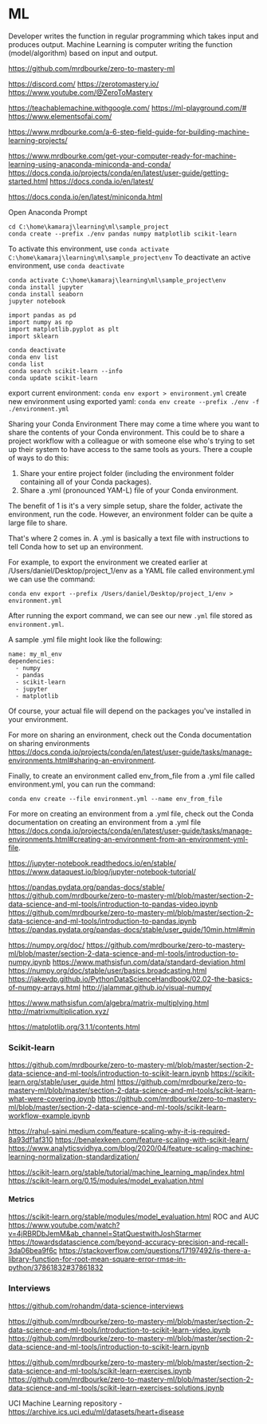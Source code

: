 # ML
Developer writes the function in regular programming which takes input and produces output.
Machine Learning is computer writing the function (model/algorithm) based on input and output.

https://github.com/mrdbourke/zero-to-mastery-ml

https://discord.com/
https://zerotomastery.io/
https://www.youtube.com/@ZeroToMastery

https://teachablemachine.withgoogle.com/
https://ml-playground.com/#
https://www.elementsofai.com/

https://www.mrdbourke.com/a-6-step-field-guide-for-building-machine-learning-projects/

https://www.mrdbourke.com/get-your-computer-ready-for-machine-learning-using-anaconda-miniconda-and-conda/
https://docs.conda.io/projects/conda/en/latest/user-guide/getting-started.html
https://docs.conda.io/en/latest/

https://docs.conda.io/en/latest/miniconda.html

Open Anaconda Prompt
```
cd C:\home\kamaraj\learning\ml\sample_project
conda create --prefix ./env pandas numpy matplotlib scikit-learn
```

To activate this environment, use `conda activate C:\home\kamaraj\learning\ml\sample_project\env`
To deactivate an active environment, use `conda deactivate`

```
conda activate C:\home\kamaraj\learning\ml\sample_project\env
conda install jupyter
conda install seaborn
jupyter notebook
```

```
import pandas as pd
import numpy as np
import matplotlib.pyplot as plt
import sklearn
```

```
conda deactivate
conda env list
conda list
conda search scikit-learn --info
conda update scikit-learn
```

export current environment: `conda env export > environment.yml`
create new environment using exported yaml: `conda env create --prefix ./env -f ./environment.yml`

Sharing your Conda Environment
There may come a time where you want to share the contents of your Conda environment.
This could be to share a project workflow with a colleague or with someone else who's trying to set up their system to have access to the same tools as yours.
There a couple of ways to do this:
1. Share your entire project folder (including the environment folder containing all of your Conda packages).
2. Share a .yml (pronounced YAM-L) file of your Conda environment.

The benefit of 1 is it's a very simple setup, share the folder, activate the environment, run the code. However, an environment folder can be quite a large file to share.

That's where 2 comes in. A .yml is basically a text file with instructions to tell Conda how to set up an environment.

For example, to export the environment we created earlier at /Users/daniel/Desktop/project_1/env as a YAML file called environment.yml we can use the command:
```
conda env export --prefix /Users/daniel/Desktop/project_1/env > environment.yml
```

After running the export command, we can see our new `.yml` file stored as `environment.yml`.

A sample .yml file might look like the following:
```
name: my_ml_env
dependencies:
  - numpy
  - pandas
  - scikit-learn
  - jupyter
  - matplotlib
```

Of course, your actual file will depend on the packages you've installed in your environment.

For more on sharing an environment, check out the Conda documentation on sharing environments https://docs.conda.io/projects/conda/en/latest/user-guide/tasks/manage-environments.html#sharing-an-environment.

Finally, to create an environment called env_from_file from a .yml file called environment.yml, you can run the command:
```
conda env create --file environment.yml --name env_from_file
```

For more on creating an environment from a .yml file, check out the Conda documentation on creating an environment from a .yml file https://docs.conda.io/projects/conda/en/latest/user-guide/tasks/manage-environments.html#creating-an-environment-from-an-environment-yml-file.


https://jupyter-notebook.readthedocs.io/en/stable/
https://www.dataquest.io/blog/jupyter-notebook-tutorial/

https://pandas.pydata.org/pandas-docs/stable/
https://github.com/mrdbourke/zero-to-mastery-ml/blob/master/section-2-data-science-and-ml-tools/introduction-to-pandas-video.ipynb
https://github.com/mrdbourke/zero-to-mastery-ml/blob/master/section-2-data-science-and-ml-tools/introduction-to-pandas.ipynb
https://pandas.pydata.org/pandas-docs/stable/user_guide/10min.html#min


https://numpy.org/doc/
https://github.com/mrdbourke/zero-to-mastery-ml/blob/master/section-2-data-science-and-ml-tools/introduction-to-numpy.ipynb
https://www.mathsisfun.com/data/standard-deviation.html
https://numpy.org/doc/stable/user/basics.broadcasting.html
https://jakevdp.github.io/PythonDataScienceHandbook/02.02-the-basics-of-numpy-arrays.html
http://jalammar.github.io/visual-numpy/

https://www.mathsisfun.com/algebra/matrix-multiplying.html
http://matrixmultiplication.xyz/

https://matplotlib.org/3.1.1/contents.html


### Scikit-learn
https://github.com/mrdbourke/zero-to-mastery-ml/blob/master/section-2-data-science-and-ml-tools/introduction-to-scikit-learn.ipynb
https://scikit-learn.org/stable/user_guide.html
https://github.com/mrdbourke/zero-to-mastery-ml/blob/master/section-2-data-science-and-ml-tools/scikit-learn-what-were-covering.ipynb
https://github.com/mrdbourke/zero-to-mastery-ml/blob/master/section-2-data-science-and-ml-tools/scikit-learn-workflow-example.ipynb

https://rahul-saini.medium.com/feature-scaling-why-it-is-required-8a93df1af310
https://benalexkeen.com/feature-scaling-with-scikit-learn/
https://www.analyticsvidhya.com/blog/2020/04/feature-scaling-machine-learning-normalization-standardization/

https://scikit-learn.org/stable/tutorial/machine_learning_map/index.html
https://scikit-learn.org/0.15/modules/model_evaluation.html

#### Metrics
https://scikit-learn.org/stable/modules/model_evaluation.html
ROC and AUC https://www.youtube.com/watch?v=4jRBRDbJemM&ab_channel=StatQuestwithJoshStarmer
https://towardsdatascience.com/beyond-accuracy-precision-and-recall-3da06bea9f6c
https://stackoverflow.com/questions/17197492/is-there-a-library-function-for-root-mean-square-error-rmse-in-python/37861832#37861832

### Interviews
https://github.com/rohandm/data-science-interviews

https://github.com/mrdbourke/zero-to-mastery-ml/blob/master/section-2-data-science-and-ml-tools/introduction-to-scikit-learn-video.ipynb
https://github.com/mrdbourke/zero-to-mastery-ml/blob/master/section-2-data-science-and-ml-tools/introduction-to-scikit-learn.ipynb

https://github.com/mrdbourke/zero-to-mastery-ml/blob/master/section-2-data-science-and-ml-tools/scikit-learn-exercises.ipynb
https://github.com/mrdbourke/zero-to-mastery-ml/blob/master/section-2-data-science-and-ml-tools/scikit-learn-exercises-solutions.ipynb

UCI Machine Learning repository - https://archive.ics.uci.edu/ml/datasets/heart+disease
